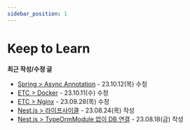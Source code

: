 ```yaml
---
sidebar_position: 1
---
```


# Keep to Learn

**최근 작성/수정 글**

- [Spring > Async Annotation](https://blog.taewan.link/docs/spring/async) - 23.10.12(목) 수정
- [ETC > Docker](https://blog.taewan.link/docs/etc/docker) - 23.10.11(수) 수정
- [ETC > Nginx](https://blog.taewan.link/docs/ETC/nginx) - 23.09.28(목) 수정
- [Nest.js > 라이프사이클](https://blog.taewan.link/docs/nestjs/lifecycle) - 23.08.24(목) 작성
- [Nest.js > TypeOrmModule 없이 DB 연결](https://blog.taewan.link/docs/nestjs/typeorm-db-provider) - 23.08.18(금) 작성

<br/>
